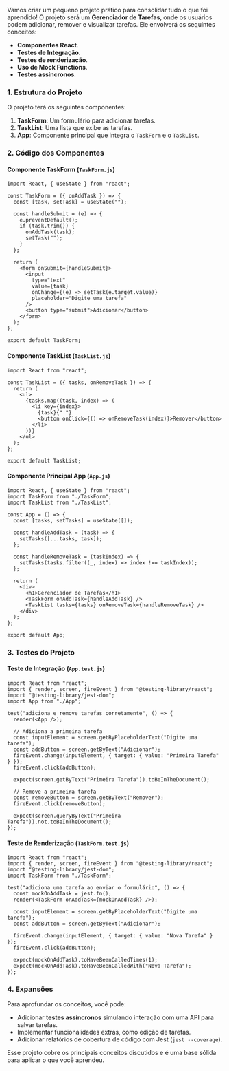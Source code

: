 Vamos criar um pequeno projeto prático para consolidar tudo o que foi aprendido! O projeto será um **Gerenciador de Tarefas**, onde os usuários podem adicionar, remover e visualizar tarefas. Ele envolverá os seguintes conceitos:

- **Componentes React**.
- **Testes de Integração**.
- **Testes de renderização**.
- **Uso de Mock Functions**.
- **Testes assíncronos**.

### **1. Estrutura do Projeto**

O projeto terá os seguintes componentes:

1. **TaskForm**: Um formulário para adicionar tarefas.
2. **TaskList**: Uma lista que exibe as tarefas.
3. **App**: Componente principal que integra o `TaskForm` e o `TaskList`.

### **2. Código dos Componentes**

#### **Componente TaskForm (**`TaskForm.js`**)**

```
import React, { useState } from "react";

const TaskForm = ({ onAddTask }) => {
  const [task, setTask] = useState("");

  const handleSubmit = (e) => {
    e.preventDefault();
    if (task.trim()) {
      onAddTask(task);
      setTask("");
    }
  };

  return (
    <form onSubmit={handleSubmit}>
      <input
        type="text"
        value={task}
        onChange={(e) => setTask(e.target.value)}
        placeholder="Digite uma tarefa"
      />
      <button type="submit">Adicionar</button>
    </form>
  );
};

export default TaskForm;
```

#### **Componente TaskList (**`TaskList.js`**)**

```
import React from "react";

const TaskList = ({ tasks, onRemoveTask }) => {
  return (
    <ul>
      {tasks.map((task, index) => (
        <li key={index}>
          {task}{" "}
          <button onClick={() => onRemoveTask(index)}>Remover</button>
        </li>
      ))}
    </ul>
  );
};

export default TaskList;
```

#### **Componente Principal App (**`App.js`**)**

```
import React, { useState } from "react";
import TaskForm from "./TaskForm";
import TaskList from "./TaskList";

const App = () => {
  const [tasks, setTasks] = useState([]);

  const handleAddTask = (task) => {
    setTasks([...tasks, task]);
  };

  const handleRemoveTask = (taskIndex) => {
    setTasks(tasks.filter((_, index) => index !== taskIndex));
  };

  return (
    <div>
      <h1>Gerenciador de Tarefas</h1>
      <TaskForm onAddTask={handleAddTask} />
      <TaskList tasks={tasks} onRemoveTask={handleRemoveTask} />
    </div>
  );
};

export default App;
```

### **3. Testes do Projeto**

#### **Teste de Integração (**`App.test.js`**)**

```
import React from "react";
import { render, screen, fireEvent } from "@testing-library/react";
import "@testing-library/jest-dom";
import App from "./App";

test("adiciona e remove tarefas corretamente", () => {
  render(<App />);

  // Adiciona a primeira tarefa
  const inputElement = screen.getByPlaceholderText("Digite uma tarefa");
  const addButton = screen.getByText("Adicionar");
  fireEvent.change(inputElement, { target: { value: "Primeira Tarefa" } });
  fireEvent.click(addButton);

  expect(screen.getByText("Primeira Tarefa")).toBeInTheDocument();

  // Remove a primeira tarefa
  const removeButton = screen.getByText("Remover");
  fireEvent.click(removeButton);

  expect(screen.queryByText("Primeira Tarefa")).not.toBeInTheDocument();
});
```

#### **Teste de Renderização (**`TaskForm.test.js`**)**

```
import React from "react";
import { render, screen, fireEvent } from "@testing-library/react";
import "@testing-library/jest-dom";
import TaskForm from "./TaskForm";

test("adiciona uma tarefa ao enviar o formulário", () => {
  const mockOnAddTask = jest.fn();
  render(<TaskForm onAddTask={mockOnAddTask} />);

  const inputElement = screen.getByPlaceholderText("Digite uma tarefa");
  const addButton = screen.getByText("Adicionar");

  fireEvent.change(inputElement, { target: { value: "Nova Tarefa" } });
  fireEvent.click(addButton);

  expect(mockOnAddTask).toHaveBeenCalledTimes(1);
  expect(mockOnAddTask).toHaveBeenCalledWith("Nova Tarefa");
});
```

### **4. Expansões**

Para aprofundar os conceitos, você pode:
- Adicionar **testes assíncronos** simulando interação com uma API para salvar tarefas.
- Implementar funcionalidades extras, como edição de tarefas.
- Adicionar relatórios de cobertura de código com Jest (`jest --coverage`).

Esse projeto cobre os principais conceitos discutidos e é uma base sólida para aplicar o que você aprendeu.


